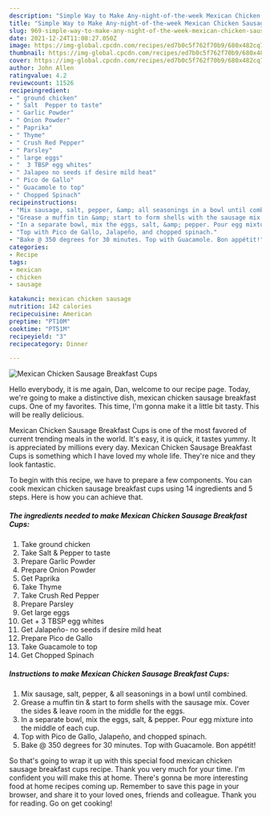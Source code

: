 ```yaml
---
description: "Simple Way to Make Any-night-of-the-week Mexican Chicken Sausage Breakfast Cups"
title: "Simple Way to Make Any-night-of-the-week Mexican Chicken Sausage Breakfast Cups"
slug: 969-simple-way-to-make-any-night-of-the-week-mexican-chicken-sausage-breakfast-cups
date: 2021-12-24T11:08:27.050Z
image: https://img-global.cpcdn.com/recipes/ed7b0c5f762f70b9/680x482cq70/mexican-chicken-sausage-breakfast-cups-recipe-main-photo.jpg
thumbnail: https://img-global.cpcdn.com/recipes/ed7b0c5f762f70b9/680x482cq70/mexican-chicken-sausage-breakfast-cups-recipe-main-photo.jpg
cover: https://img-global.cpcdn.com/recipes/ed7b0c5f762f70b9/680x482cq70/mexican-chicken-sausage-breakfast-cups-recipe-main-photo.jpg
author: John Allen
ratingvalue: 4.2
reviewcount: 11526
recipeingredient:
- " ground chicken"
- " Salt  Pepper to taste"
- " Garlic Powder"
- " Onion Powder"
- " Paprika"
- " Thyme"
- " Crush Red Pepper"
- " Parsley"
- " large eggs"
- "  3 TBSP egg whites"
- " Jalapeo no seeds if desire mild heat"
- " Pico de Gallo"
- " Guacamole to top"
- " Chopped Spinach"
recipeinstructions:
- "Mix sausage, salt, pepper, &amp; all seasonings in a bowl until combined."
- "Grease a muffin tin &amp; start to form shells with the sausage mix. Cover the sides &amp; leave room in the middle for the eggs."
- "In a separate bowl, mix the eggs, salt, &amp; pepper. Pour egg mixture into the middle of each cup."
- "Top with Pico de Gallo, Jalapeño, and chopped spinach."
- "Bake @ 350 degrees for 30 minutes. Top with Guacamole. Bon appétit!"
categories:
- Recipe
tags:
- mexican
- chicken
- sausage

katakunci: mexican chicken sausage 
nutrition: 142 calories
recipecuisine: American
preptime: "PT10M"
cooktime: "PT51M"
recipeyield: "3"
recipecategory: Dinner

---
```



![Mexican Chicken Sausage Breakfast Cups](https://img-global.cpcdn.com/recipes/ed7b0c5f762f70b9/680x482cq70/mexican-chicken-sausage-breakfast-cups-recipe-main-photo.jpg)

Hello everybody, it is me again, Dan, welcome to our recipe page. Today, we're going to make a distinctive dish, mexican chicken sausage breakfast cups. One of my favorites. This time, I'm gonna make it a little bit tasty. This will be really delicious.



Mexican Chicken Sausage Breakfast Cups is one of the most favored of current trending meals in the world. It's easy, it is quick, it tastes yummy. It is appreciated by millions every day. Mexican Chicken Sausage Breakfast Cups is something which I have loved my whole life. They're nice and they look fantastic.


To begin with this recipe, we have to prepare a few components. You can cook mexican chicken sausage breakfast cups using 14 ingredients and 5 steps. Here is how you can achieve that.

<!--inarticleads1-->

##### The ingredients needed to make Mexican Chicken Sausage Breakfast Cups:

1. Take  ground chicken
1. Take  Salt &amp; Pepper to taste
1. Prepare  Garlic Powder
1. Prepare  Onion Powder
1. Get  Paprika
1. Take  Thyme
1. Take  Crush Red Pepper
1. Prepare  Parsley
1. Get  large eggs
1. Get  + 3 TBSP egg whites
1. Get  Jalapeño- no seeds if desire mild heat
1. Prepare  Pico de Gallo
1. Take  Guacamole to top
1. Get  Chopped Spinach




<!--inarticleads2-->

##### Instructions to make Mexican Chicken Sausage Breakfast Cups:

1. Mix sausage, salt, pepper, &amp; all seasonings in a bowl until combined.
1. Grease a muffin tin &amp; start to form shells with the sausage mix. Cover the sides &amp; leave room in the middle for the eggs.
1. In a separate bowl, mix the eggs, salt, &amp; pepper. Pour egg mixture into the middle of each cup.
1. Top with Pico de Gallo, Jalapeño, and chopped spinach.
1. Bake @ 350 degrees for 30 minutes. Top with Guacamole. Bon appétit!




So that's going to wrap it up with this special food mexican chicken sausage breakfast cups recipe. Thank you very much for your time. I'm confident you will make this at home. There's gonna be more interesting food at home recipes coming up. Remember to save this page in your browser, and share it to your loved ones, friends and colleague. Thank you for reading. Go on get cooking!
